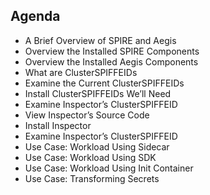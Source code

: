 ## Agenda

* A Brief Overview of SPIRE and Aegis
* Overview the Installed SPIRE Components
* Overview the Installed Aegis Components
* What are ClusterSPIFFEIDs
* Examine the Current ClusterSPIFFEIDs
* Install ClusterSPIFFEIDs We’ll Need
* Examine Inspector’s ClusterSPIFFEID
* View Inspector’s Source Code
* Install Inspector
* Examine Inspector’s ClusterSPIFFEID
* Use Case: Workload Using Sidecar
* Use Case: Workload Using SDK
* Use Case: Workload Using Init Container 
* Use Case: Transforming Secrets
